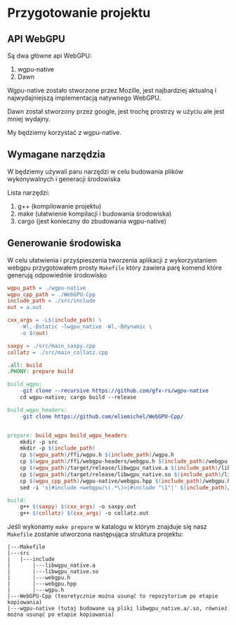 # Przygotowanie projektu

## API WebGPU

Są dwa główne api WebGPU:
1. wgpu-native
2. Dawn

Wgpu-native zostało stworzone przez Mozille, jest najbardziej aktualną i najwydajniejszą implementacją natywnego WebGPU.

Dawn został stworzony przez google, jest trochę prostrzy w użyciu ale jest mniej wydajny.

My będziemy korzystać z wgpu-native.

## Wymagane narzędzia

W będziemy używali paru narzędzi w celu budowania plików wykonywalnych i generacji środowiska

Lista narzędzi:
1. g++ (kompilowanie projektu)
2. make (ułatwienie kompilacji i budowania środowiska)
3. cargo (jest konieczny do zbudowania wgpu-native)

## Generowanie środowiska

W celu ułatwienia i przyśpieszenia tworzenia aplikacji z wykorzystaniem webgpu przygotowałem prosty `Makefile` który zawiera parę komend które generują odpowiednie środowisko

```Makefile
wgpu_path = ./wgpu-native
wgpu_cpp_path = ./WebGPU-Cpp
include_path = ./src/include
out = a.out

cxx_args = -L$(include_path) \
	-Wl,-Bstatic -lwgpu_native -Wl,-Bdynamic \
	-o $(out)

saxpy = ./src/main_saxpy.cpp
collatz = ./src/main_collatz.cpp

.all: build
.PHONY: prepare build

build_wgpu:
	-git clone --recursive https://github.com/gfx-rs/wgpu-native
	cd wgpu-native; cargo build --release

build_wgpu_headers:
	-git clone https://github.com/eliemichel/WebGPU-Cpp/


prepare: build_wgpu build_wgpu_headers
	mkdir -p src
	mkdir -p $(include_path)
	cp $(wgpu_path)/ffi/wgpu.h $(include_path)/wgpu.h
	cp $(wgpu_path)/ffi/webgpu-headers/webgpu.h $(include_path)/webgpu.h
	cp $(wgpu_path)/target/release/libwgpu_native.a $(include_path)/libwgpu_native.a
	cp $(wgpu_path)/target/release/libwgpu_native.so $(include_path)/libwgpu_native.so
	cp $(wgpu_cpp_path)/wgpu-native/webgpu.hpp $(include_path)/webgpu.hpp
	sed -i 's|#include <webgpu/\(.*\)>|#include "\1"|' $(include_path)/webgpu.hpp

build:
	g++ $(saxpy) $(cxx_args) -o saxpy.out
	g++ $(collatz) $(cxx_args) -o collatz.out
```

Jeśli wykonamy `make prepare` w katalogu w którym znajduje się nasz `Makefile` zostanie utworzona następująca struktura projektu:

```
|---Makefile
|---src
|   |---include
|       |---libwgpu_native.a
|       |---libwgpu_native.so
|       |---webgpu.h
|       |---webgpu.hpp
|       |---wgpu.h
|---WebGPU-Cpp (teoretycznie można usunąć to repozytorium po etapie kopiowania)
|---wgpu-native (tutaj budowane są pliki libwgpu_native.a/.so, również można usunąć po etapie kopiowania)
```